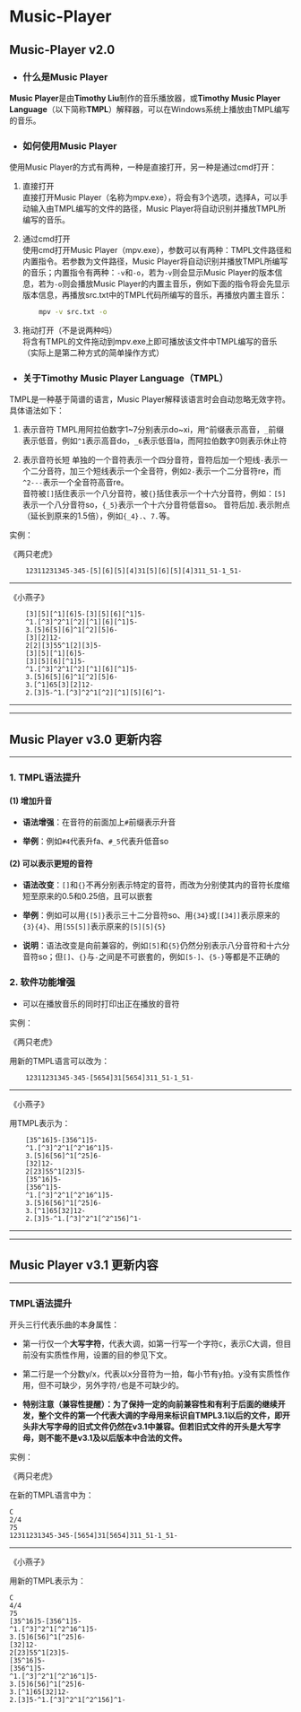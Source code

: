# Music-Player

## Music-Player v2.0

+ ### 什么是Music Player

**Music Player**是由**Timothy Liu**制作的音乐播放器，或**Timothy Music Player Language**（以下简称**TMPL**）解释器，可以在Windows系统上播放由TMPL编写的音乐。  

+ ### 如何使用Music Player  

使用Music Player的方式有两种，一种是直接打开，另一种是通过cmd打开：

1. 直接打开  
   直接打开Music Player（名称为mpv.exe），将会有3个选项，选择A，可以手动输入由TMPL编写的文件的路径，Music Player将自动识别并播放TMPL所编写的音乐。  

2. 通过cmd打开  
   使用cmd打开Music Player（mpv.exe），参数可以有两种：TMPL文件路径和内置指令。若参数为文件路径，Music Player将自动识别并播放TMPL所编写的音乐；内置指令有两种：`-v`和`-o`，若为`-v`则会显示Music Player的版本信息，若为`-o`则会播放Music Player的内置主音乐，例如下面的指令将会先显示版本信息，再播放src.txt中的TMPL代码所编写的音乐，再播放内置主音乐：  

    ```cmd
        mpv -v src.txt -o
    ```

3. 拖动打开（不是说两种吗）  
   将含有TMPL的文件拖动到mpv.exe上即可播放该文件中TMPL编写的音乐（实际上是第二种方式的简单操作方式）

+ ### 关于Timothy Music Player Language（TMPL）  

TMPL是一种基于简谱的语言，Music Player解释该语言时会自动忽略无效字符。具体语法如下：  

1. 表示音符
   TMPL用阿拉伯数字1\~7分别表示do\~xi，用`^`前缀表示高音，`_`前缀表示低音，例如`^1`表示高音do，`_6`表示低音la，而阿拉伯数字0则表示休止符  

2. 表示音符长短
   单独的一个音符表示一个四分音符，音符后加一个短线`-`表示一个二分音符，加三个短线表示一个全音符，例如`2-`表示一个二分音符re，而`^2---`表示一个全音符高音re。  
   音符被`[]`括住表示一个八分音符，被`{}`括住表示一个十六分音符，例如：`[5]`表示一个八分音符so，`{_5}`表示一个十六分音符低音so。
   音符后加`.`表示附点（延长到原来的1.5倍），例如`{_4}.`、`7.`等。  

实例：  

《两只老虎》  

```TMPL
    12311231345-345-[5][6][5][4]31[5][6][5][4]311_51-1_51-
```  

---

《小燕子》  

```TMPL
    [3][5][^1][6]5-[3][5][6][^1]5-
    ^1.[^3]^2^1[^2][^1][6][^1]5-
    3.[5]6[5][6]^1[^2][5]6-
    [3][2]12-
    2[2][3]55^1[2][3]5-
    [3][5][^1][6]5-
    [3][5][6][^1]5-
    ^1.[^3]^2^1[^2][^1][6][^1]5-
    3.[5]6[5][6]^1[^2][5]6-
    3.[^1]65[3][2]12-
    2.[3]5-^1.[^3]^2^1[^2][^1][5][6]^1-
```

---
---

## Music Player v3.0 更新内容  

---

### 1. TMPL语法提升

#### (1) 增加升音

+ **语法增强**：在音符的前面加上`#`前缀表示升音  

+ **举例**：例如`#4`代表升fa、`#_5`代表升低音so  

#### (2) 可以表示更短的音符  

+ **语法改变**：`[]`和`{}`不再分别表示特定的音符，而改为分别使其内的音符长度缩短至原来的0.5和0.25倍，且可以嵌套  

+ **举例**：例如可以用`{[5]}`表示三十二分音符so、用`{34}`或`[[34]]`表示原来的`{3}{4}`、用`[55[5]]`表示原来的`[5][5]{5}`  

+ **说明**：语法改变是向前兼容的，例如`[5]`和`{5}`仍然分别表示八分音符和十六分音符so；但`[]`、`{}`与`-`之间是不可嵌套的，例如`[5-]`、`{5-}`等都是不正确的  

### 2. 软件功能增强  

+ 可以在播放音乐的同时打印出正在播放的音符


实例：  

《两只老虎》  

用新的TMPL语言可以改为：  

```TMPL
    12311231345-345-[5654]31[5654]311_51-1_51-
```  

---

《小燕子》  

用TMPL表示为：  

```TMPL
    [35^16]5-[356^1]5-
    ^1.[^3]^2^1[^2^16^1]5-
    3.[5]6[56]^1[^25]6-
    [32]12-
    2[23]55^1[23]5-
    [35^16]5-
    [356^1]5-
    ^1.[^3]^2^1[^2^16^1]5-
    3.[5]6[56]^1[^25]6-
    3.[^1]65[32]12-
    2.[3]5-^1.[^3]^2^1[^2^156]^1-
```

---
---

## Music Player v3.1 更新内容  

---

### TMPL语法提升

开头三行代表乐曲的本身属性：

+ 第一行仅一个**大写字符**，代表大调，如第一行写一个字符`C`，表示C大调，但目前没有实质性作用，设置的目的参见下文。

+ 第二行是一个分数y/x，代表以x分音符为一拍，每小节有y拍。y没有实质性作用，但不可缺少，另外字符`/`也是不可缺少的。

+ **特别注意（兼容性提醒）：为了保持一定的向前兼容性和有利于后面的继续开发，整个文件的第一个代表大调的字母用来标识自TMPL3.1以后的文件，即开头非大写字母的旧式文件仍然在v3.1中兼容。但若旧式文件的开头是大写字母，则不能不是v3.1及以后版本中合法的文件。**

实例：  

《两只老虎》  

在新的TMPL语言中为：  

```TMPL
C
2/4
75
12311231345-345-[5654]31[5654]311_51-1_51-
```  

---

《小燕子》  

用新的TMPL表示为：  

```TMPL
C
4/4
75
[35^16]5-[356^1]5-
^1.[^3]^2^1[^2^16^1]5-
3.[5]6[56]^1[^25]6-
[32]12-
2[23]55^1[23]5-
[35^16]5-
[356^1]5-
^1.[^3]^2^1[^2^16^1]5-
3.[5]6[56]^1[^25]6-
3.[^1]65[32]12-
2.[3]5-^1.[^3]^2^1[^2^156]^1-
```
